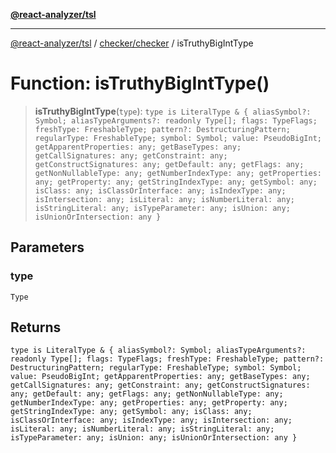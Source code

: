 [**@react-analyzer/tsl**](../../../README.md)

***

[@react-analyzer/tsl](../../../README.md) / [checker/checker](../README.md) / isTruthyBigIntType

# Function: isTruthyBigIntType()

> **isTruthyBigIntType**(`type`): `type is LiteralType & { aliasSymbol?: Symbol; aliasTypeArguments?: readonly Type[]; flags: TypeFlags; freshType: FreshableType; pattern?: DestructuringPattern; regularType: FreshableType; symbol: Symbol; value: PseudoBigInt; getApparentProperties: any; getBaseTypes: any; getCallSignatures: any; getConstraint: any; getConstructSignatures: any; getDefault: any; getFlags: any; getNonNullableType: any; getNumberIndexType: any; getProperties: any; getProperty: any; getStringIndexType: any; getSymbol: any; isClass: any; isClassOrInterface: any; isIndexType: any; isIntersection: any; isLiteral: any; isNumberLiteral: any; isStringLiteral: any; isTypeParameter: any; isUnion: any; isUnionOrIntersection: any }`

## Parameters

### type

`Type`

## Returns

`type is LiteralType & { aliasSymbol?: Symbol; aliasTypeArguments?: readonly Type[]; flags: TypeFlags; freshType: FreshableType; pattern?: DestructuringPattern; regularType: FreshableType; symbol: Symbol; value: PseudoBigInt; getApparentProperties: any; getBaseTypes: any; getCallSignatures: any; getConstraint: any; getConstructSignatures: any; getDefault: any; getFlags: any; getNonNullableType: any; getNumberIndexType: any; getProperties: any; getProperty: any; getStringIndexType: any; getSymbol: any; isClass: any; isClassOrInterface: any; isIndexType: any; isIntersection: any; isLiteral: any; isNumberLiteral: any; isStringLiteral: any; isTypeParameter: any; isUnion: any; isUnionOrIntersection: any }`
